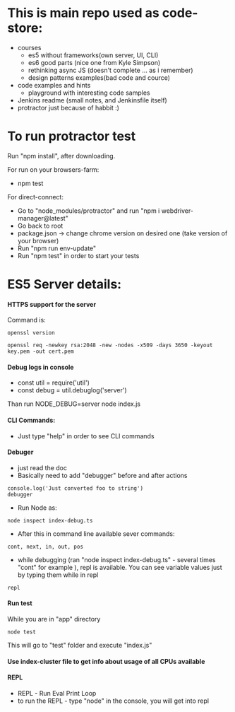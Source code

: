 # This is main repo used as code-store:
* courses
  - es5 without frameworks(own server, UI, CLI)
  - es6 good parts (nice one from Kyle Simpson)
  - rethinking async JS (doesn't complete ... as i remember)
  - design patterns examples(bad code and cource)
* code examples and hints
  - playground with interesting code samples
* Jenkins readme (small notes, and Jenkinsfile itself)
* protractor just because of habbit :)

# To run protractor test
Run "npm install", after downloading.

For run on your browsers-farm:
- npm test

For direct-connect:
- Go to "node_modules/protractor" and run "npm i webdriver-manager@latest"
- Go back to root
- package.json -> change chrome version on desired one (take version of your browser)
- Run "npm run env-update"
- Run "npm test" in order to start your tests


# ES5 Server details: 

#### HTTPS support for the server
Command is:
```
openssl version
```
```
openssl req -newkey rsa:2048 -new -nodes -x509 -days 3650 -keyout key.pem -out cert.pem
```

#### Debug logs in console
* const util = require('util')
* const debug = util.debuglog('server')

Than run NODE_DEBUG=server node index.js


#### CLI Commands:
* Just type "help" in order to see CLI commands

#### Debuger
* just read the doc
* Basically need to add "debugger" before and after actions
```
console.log('Just converted foo to string')
debugger
```
* Run Node as:
```
node inspect index-debug.ts
```

* After this in command line available sever commands:
```
cont, next, in, out, pos
```

* while debugging (ran "node inspect index-debug.ts" - several times "cont" for example ), repl is available. You can see variable values just by typing them while in repl
```
repl
```

#### Run test
While you are in "app" directory
```
node test
```
This will go to "test" folder and execute "index.js"


#### Use index-cluster file to get info about usage of all CPUs available

#### REPL
* REPL - Run Eval Print Loop
* to run the REPL - type "node" in the console, you will get into repl